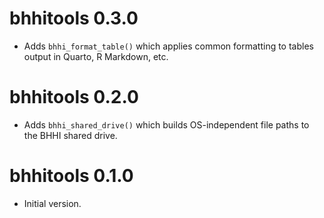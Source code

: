 # bhhitools 0.3.0

* Adds `bhhi_format_table()` which applies common formatting to tables output in Quarto, R Markdown, etc. 

# bhhitools 0.2.0

* Adds `bhhi_shared_drive()` which builds OS-independent file paths to the BHHI shared drive.

# bhhitools 0.1.0

* Initial version.
